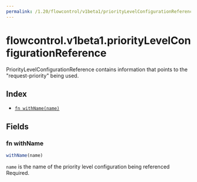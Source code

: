 ```yaml
---
permalink: /1.20/flowcontrol/v1beta1/priorityLevelConfigurationReference/
---
```


# flowcontrol.v1beta1.priorityLevelConfigurationReference

PriorityLevelConfigurationReference contains information that points to the "request-priority" being used.

## Index

* [`fn withName(name)`](#fn-withname)

## Fields

### fn withName

```ts
withName(name)
```

`name` is the name of the priority level configuration being referenced Required.
